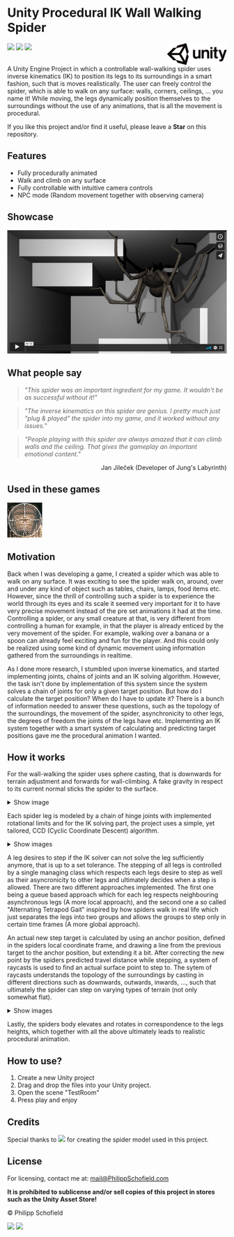# Unity Procedural IK Wall Walking Spider
[![](https://img.shields.io/github/stars/phils94/Unity-Procedural-IK-Wall-Walking-Spider.svg?style=for-the-badge)]()
[![](https://img.shields.io/github/forks/phils94/Unity-Procedural-IK-Wall-Walking-Spider.svg?style=for-the-badge)]()
[![](https://img.shields.io/github/languages/top/phils94/Unity-Procedural-IK-Wall-Walking-Spider.svg?style=for-the-badge)]()
<img src="media/unitylogo.png" align="right" height="50px"></br></br>
  
A Unity Engine Project in which a controllable wall-walking spider uses inverse kinematics (IK) to position its legs to its surroundings in a smart fashion, such that is moves realistically.
The user can freely control the spider, which is able to walk on any surface: walls, corners, ceilings, ... you name it!
While moving, the legs dynamically position themselves to the surroundings without the use of any animations, that is all the movement is procedural.

If you like this project and/or find it useful, please leave a **Star** on this repository.

## Features
  - Fully procedurally animated
  - Walk and climb on any surface
  - Fully controllable with intuitive camera controls
  - NPC mode (Random movement together with observing camera)
  
## Showcase
[![Watch Showcase](media/SpiderShowcaseVimeoPreview.png)](https://vimeo.com/448093489)

## What people say
> *"This spider was an important ingredient for my game. It wouldn't be as successful without it!"*

> *"The inverse kinematics on this spider are genius. I pretty much just "plug & played" the spider into my game, and it worked without any issues."*

> *"People playing with this spider are always amazed that it can climb walls and the ceiling. That gives the gameplay an important emotional content."*

<p align="right"> Jan Jileček (Developer of Jung's Labyrinth) </p>

## Used in these games
[<img src="media/jungslabyrinth.jpg" height="80px">](https://store.steampowered.com/app/709710/Jungs_Labyrinth/ "Jung's Labyrinth")
  
## Motivation
Back when I was developing a game, I created a spider which was able to walk on any surface. It was exciting to see the spider walk on, around, over and under any kind of object such as tables, chairs, lamps, food items etc.
However, since the thrill of controlling such a spider is to experience the world through its eyes and its scale it seemed very important for it to have very precise movement instead of the pre set animations it had at the time.
Controlling a spider, or any small creature at that, is very different from controlling a human for example, in that the player is already enticed by the very movement of the spider. For example, walking over a banana or a spoon can already feel exciting and fun for the player. And this could only be realized using some kind of dynamic movement using information gathered from the surroundings in realtime.

As I done more research, I stumbled upon inverse kinematics, and started implementing joints, chains of joints and an IK solving algorithm. However, the task isn't done by implementation of this system since the system solves a chain of joints for only a given target position. But how do I calculate the target position? When do I have to update it? There is a bunch of information needed to answer these questions, such as the topology of the surroundings, the movement of the spider, asynchronicity to other legs, the degrees of freedom the joints of the legs have etc. Implementing an IK system together with a smart system of calculating and predicting target positions gave me the procedural animation I wanted.

## How it works
For the wall-walking the spider uses sphere casting, that is downwards for terrain adjustment and forwards for wall-climbing. A fake gravity in respect to its current normal sticks the spider to the surface.

<details>
  <summary>Show image</summary>
  
  ![](media/7.Wall-Walking.jpg)  
</details>

Each spider leg is modeled by a chain of hinge joints with implemented rotational limits and
for the IK solving part, the project uses a simple, yet tailored, CCD (Cyclic Coordinate Descent) algorithm.

<details>
  <summary>Show images</summary>
  
  ![](media/1.ChainAndRotationalLimits.jpg)
  ![](media/2.ChainIKSolving.jpg)
</details>

A leg desires to step if the IK solver can not solve the leg sufficiently anymore, that is up to a set tolerance.
The stepping of all legs is controlled by a single managing class which respects each legs desire to step as well as their asyncronicity to other legs and ultimately decides when a step is allowed. There are two different approaches implemented. The first one being a queue based approach which for each leg respects neighbouring asynchronous legs (A more local approach), and the second one a so called "Alternating Tetrapod Gait" inspired by how spiders walk in real life which just separates the legs into two groups and allows the groups to step only in certain time frames (A more global approach).

An actual new step target is calculated by using an anchor position, defined in the spiders local coordinate frame, and drawing a line from the previous target to the anchor position, but extending it a bit. After correcting the new point by the spiders predicted travel distance while stepping, a system of raycasts is used to find an actual surface point to step to. The sytem of raycasts understands the topology of the surroundings by casting in different directions such as downwards, outwards, inwards, ..., such that ultimately the spider can step on varying types of terrain (not only somewhat flat).

<details>
  <summary>Show images</summary>
  
  ![](media/3.StepDesire.jpg)
  ![](media/4.StepPrediction.jpg)
  ![](media/5.AFindSurfacePoint.jpg)
  ![](media/5.BFindSurfacePoint.jpg)
  ![](media/6.Step.jpg)
</details>

Lastly, the spiders body elevates and rotates in correspondence to the legs heights, which together with all the above ultimately leads to realistic procedural animation.

## How to use?
1. Create a new Unity project
2. Drag and drop the files into your Unity project.
3. Open the scene "TestRoom" 
4. Press play and enjoy

## Credits
Special thanks to [![](https://img.shields.io/badge/-Daniel_Harrison-yellow)](http://www.harrisondaniel.com) for creating the spider model used in this project.

## License
For licensing, contact me at: [mail@PhilippSchofield.com](mailto:mail@PhilippSchofield.com)

**It is prohibited to sublicense and/or sell copies of this project in stores such as the Unity Asset Store!**

© Philipp Schofield 

[![](https://img.shields.io/static/v1?label=Website&message=www.philippschofield.com&color=brightgreen)](https://www.philippschofield.com)
[![](https://img.shields.io/static/v1?label=E-mail&message=mail@PhilippSchofield.com&color=blue)](mailto:mail@PhilippSchofield.com)
